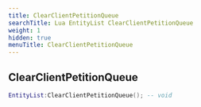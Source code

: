 ```yaml
---
title: ClearClientPetitionQueue
searchTitle: Lua EntityList ClearClientPetitionQueue
weight: 1
hidden: true
menuTitle: ClearClientPetitionQueue
---
```

## ClearClientPetitionQueue
```lua
EntityList:ClearClientPetitionQueue(); -- void
```